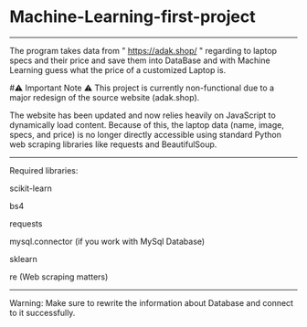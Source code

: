 # Machine-Learning-first-project
********************************************************************************************


The program takes data from " https://adak.shop/ " regarding to laptop specs and their price and save them into DataBase and with Machine Learning guess what the price of a customized Laptop is.

#⚠️ Important Note
⚠️ This project is currently non-functional due to a major redesign of the source website (adak.shop).

The website has been updated and now relies heavily on JavaScript to dynamically load content. Because of this, the laptop data (name, image, specs, and price) is no longer directly accessible using standard Python web scraping libraries like requests and BeautifulSoup.
********************************************************************************************
Required libraries:

scikit-learn

bs4

requests

mysql.connector (if you work with MySql Database)

sklearn

re (Web scraping matters)

********************************************************************************************
Warning: Make sure to rewrite the information about Database and connect to it successfully.
